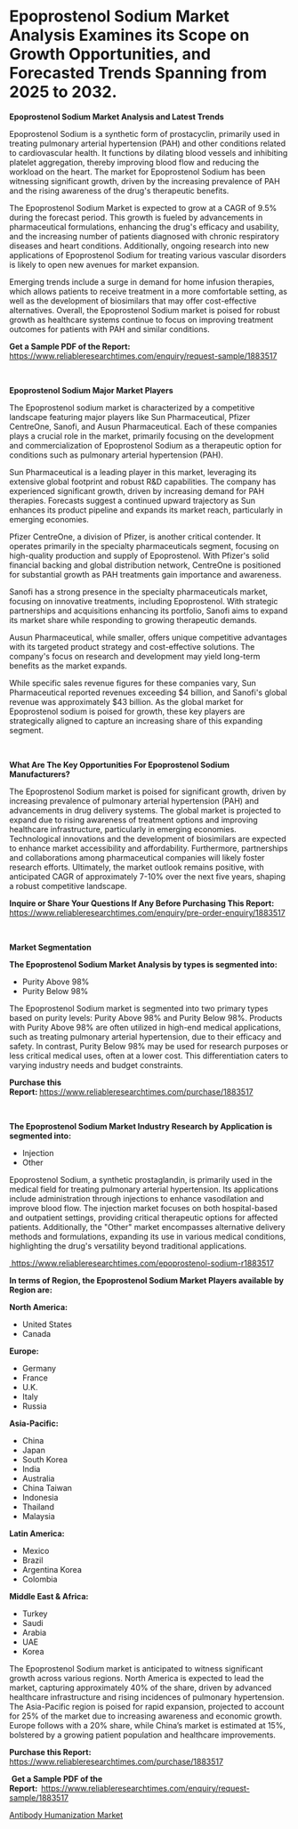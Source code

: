 <p><h1>Epoprostenol Sodium Market Analysis Examines its Scope on Growth Opportunities, and Forecasted Trends Spanning from 2025 to 2032.</h1></p><p><strong>Epoprostenol Sodium Market Analysis and Latest Trends</strong></p>
<p><p>Epoprostenol Sodium is a synthetic form of prostacyclin, primarily used in treating pulmonary arterial hypertension (PAH) and other conditions related to cardiovascular health. It functions by dilating blood vessels and inhibiting platelet aggregation, thereby improving blood flow and reducing the workload on the heart. The market for Epoprostenol Sodium has been witnessing significant growth, driven by the increasing prevalence of PAH and the rising awareness of the drug's therapeutic benefits.</p><p>The Epoprostenol Sodium Market is expected to grow at a CAGR of 9.5% during the forecast period. This growth is fueled by advancements in pharmaceutical formulations, enhancing the drug's efficacy and usability, and the increasing number of patients diagnosed with chronic respiratory diseases and heart conditions. Additionally, ongoing research into new applications of Epoprostenol Sodium for treating various vascular disorders is likely to open new avenues for market expansion.</p><p>Emerging trends include a surge in demand for home infusion therapies, which allows patients to receive treatment in a more comfortable setting, as well as the development of biosimilars that may offer cost-effective alternatives. Overall, the Epoprostenol Sodium market is poised for robust growth as healthcare systems continue to focus on improving treatment outcomes for patients with PAH and similar conditions.</p></p>
<p><strong>Get a Sample PDF of the Report:&nbsp;</strong> <a href="https://www.reliableresearchtimes.com/enquiry/request-sample/1883517?utm_campaign=2989&utm_medium=2&utm_source=Github&utm_content=ia&utm_term=08032025&utm_id=epoprostenol-sodium">https://www.reliableresearchtimes.com/enquiry/request-sample/1883517</a></p>
<p>&nbsp;</p>
<p><strong>Epoprostenol Sodium Major Market Players</strong></p>
<p><p>The Epoprostenol sodium market is characterized by a competitive landscape featuring major players like Sun Pharmaceutical, Pfizer CentreOne, Sanofi, and Ausun Pharmaceutical. Each of these companies plays a crucial role in the market, primarily focusing on the development and commercialization of Epoprostenol Sodium as a therapeutic option for conditions such as pulmonary arterial hypertension (PAH).</p><p>Sun Pharmaceutical is a leading player in this market, leveraging its extensive global footprint and robust R&D capabilities. The company has experienced significant growth, driven by increasing demand for PAH therapies. Forecasts suggest a continued upward trajectory as Sun enhances its product pipeline and expands its market reach, particularly in emerging economies.</p><p>Pfizer CentreOne, a division of Pfizer, is another critical contender. It operates primarily in the specialty pharmaceuticals segment, focusing on high-quality production and supply of Epoprostenol. With Pfizer's solid financial backing and global distribution network, CentreOne is positioned for substantial growth as PAH treatments gain importance and awareness.</p><p>Sanofi has a strong presence in the specialty pharmaceuticals market, focusing on innovative treatments, including Epoprostenol. With strategic partnerships and acquisitions enhancing its portfolio, Sanofi aims to expand its market share while responding to growing therapeutic demands.</p><p>Ausun Pharmaceutical, while smaller, offers unique competitive advantages with its targeted product strategy and cost-effective solutions. The company's focus on research and development may yield long-term benefits as the market expands.</p><p>While specific sales revenue figures for these companies vary, Sun Pharmaceutical reported revenues exceeding $4 billion, and Sanofi's global revenue was approximately $43 billion. As the global market for Epoprostenol sodium is poised for growth, these key players are strategically aligned to capture an increasing share of this expanding segment.</p></p>
<p>&nbsp;</p>
<p><strong>What Are The Key Opportunities For Epoprostenol Sodium Manufacturers?</strong></p>
<p><p>The Epoprostenol Sodium market is poised for significant growth, driven by increasing prevalence of pulmonary arterial hypertension (PAH) and advancements in drug delivery systems. The global market is projected to expand due to rising awareness of treatment options and improving healthcare infrastructure, particularly in emerging economies. Technological innovations and the development of biosimilars are expected to enhance market accessibility and affordability. Furthermore, partnerships and collaborations among pharmaceutical companies will likely foster research efforts. Ultimately, the market outlook remains positive, with anticipated CAGR of approximately 7-10% over the next five years, shaping a robust competitive landscape.</p></p>
<p><strong>Inquire or Share Your Questions If Any Before Purchasing This Report:</strong> <a href="https://www.reliableresearchtimes.com/enquiry/pre-order-enquiry/1883517?utm_campaign=2989&utm_medium=2&utm_source=Github&utm_content=ia&utm_term=08032025&utm_id=epoprostenol-sodium">https://www.reliableresearchtimes.com/enquiry/pre-order-enquiry/1883517</a></p>
<p>&nbsp;</p>
<p><strong>Market Segmentation</strong></p>
<p><strong>The Epoprostenol Sodium Market Analysis by types is segmented into:</strong></p>
<p><ul><li>Purity Above 98%</li><li>Purity Below 98%</li></ul></p>
<p><p>The Epoprostenol Sodium market is segmented into two primary types based on purity levels: Purity Above 98% and Purity Below 98%. Products with Purity Above 98% are often utilized in high-end medical applications, such as treating pulmonary arterial hypertension, due to their efficacy and safety. In contrast, Purity Below 98% may be used for research purposes or less critical medical uses, often at a lower cost. This differentiation caters to varying industry needs and budget constraints.</p></p>
<p><strong>Purchase this Report:&nbsp;</strong><a href="https://www.reliableresearchtimes.com/purchase/1883517?utm_campaign=2989&utm_medium=2&utm_source=Github&utm_content=ia&utm_term=08032025&utm_id=epoprostenol-sodium">https://www.reliableresearchtimes.com/purchase/1883517</a></p>
<p>&nbsp;</p>
<p><strong>The Epoprostenol Sodium Market Industry Research by Application is segmented into:</strong></p>
<p><ul><li>Injection</li><li>Other</li></ul></p>
<p><p>Epoprostenol Sodium, a synthetic prostaglandin, is primarily used in the medical field for treating pulmonary arterial hypertension. Its applications include administration through injections to enhance vasodilation and improve blood flow. The injection market focuses on both hospital-based and outpatient settings, providing critical therapeutic options for affected patients. Additionally, the "Other" market encompasses alternative delivery methods and formulations, expanding its use in various medical conditions, highlighting the drug's versatility beyond traditional applications.</p></p>
<p><a href="https://www.reliableresearchtimes.com/epoprostenol-sodium-r1883517?utm_campaign=2989&utm_medium=2&utm_source=Github&utm_content=ia&utm_term=08032025&utm_id=epoprostenol-sodium">&nbsp;https://www.reliableresearchtimes.com/epoprostenol-sodium-r1883517</a></p>
<p><strong>In terms of Region, the Epoprostenol Sodium Market Players available by Region are:</strong></p>
<p>
    <p> <strong> North America: </strong>
        <ul>
            <li>United States</li>
            <li>Canada</li>
        </ul>
        </p> 
    <p> <strong> Europe: </strong>
        <ul>
            <li>Germany</li>
            <li>France</li>
            <li>U.K.</li>
            <li>Italy</li>
            <li>Russia</li>
        </ul>
        </p> 
    <p> <strong> Asia-Pacific: </strong>
        <ul>
            <li>China</li>
            <li>Japan</li>
            <li>South Korea</li>
            <li>India</li>
            <li>Australia</li>
            <li>China Taiwan</li>
            <li>Indonesia</li>
            <li>Thailand</li>
            <li>Malaysia</li>
        </ul>
        </p> 
    <p> <strong> Latin America: </strong>
        <ul>
            <li>Mexico</li>
            <li>Brazil</li>
            <li>Argentina Korea</li>
            <li>Colombia</li>
        </ul>
        </p> 
    <p> <strong> Middle East & Africa: </strong>
        <ul>
            <li>Turkey</li>
            <li>Saudi</li>
            <li>Arabia</li>
            <li>UAE</li>
            <li>Korea</li>
        </ul>
    </p>
    </p>
<p><p>The Epoprostenol Sodium market is anticipated to witness significant growth across various regions. North America is expected to lead the market, capturing approximately 40% of the share, driven by advanced healthcare infrastructure and rising incidences of pulmonary hypertension. The Asia-Pacific region is poised for rapid expansion, projected to account for 25% of the market due to increasing awareness and economic growth. Europe follows with a 20% share, while China’s market is estimated at 15%, bolstered by a growing patient population and healthcare improvements.</p></p>
<p><strong>Purchase this Report: </strong><a href="https://www.reliableresearchtimes.com/purchase/1883517?utm_campaign=2989&utm_medium=2&utm_source=Github&utm_content=ia&utm_term=08032025&utm_id=epoprostenol-sodium">https://www.reliableresearchtimes.com/purchase/1883517</a></p>
<p>&nbsp;<strong>Get a Sample PDF of the Report:&nbsp;&nbsp;</strong><a href="https://www.reliableresearchtimes.com/enquiry/request-sample/1883517?utm_campaign=2989&utm_medium=2&utm_source=Github&utm_content=ia&utm_term=08032025&utm_id=epoprostenol-sodium">https://www.reliableresearchtimes.com/enquiry/request-sample/1883517</a></p>
<p><strong></strong></p>
<p><p><a href="https://github.com/genayziben/Market-Research-Report-List-1/blob/main/antibody-humanization-market.md?utm_campaign=2989&utm_medium=2&utm_source=Github&utm_content=ia&utm_term=08032025&utm_id=epoprostenol-sodium">Antibody Humanization Market</a></p></p>